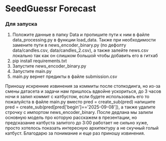 # SeedGuessr Forecast
### Для запуска
1. Положите данные в папку Data и пропишите пути к ним в файле data_processing.py в функции load_data. Также при необходимости замените пути в news_encoder_binary.py (по дефолту data/candles.csv, data/candles_2.csv), а также залейте news.csv локально так как он слишком большой чтобы добавить его в гитхаб
2. pip install requirements.txt
3. Запустите news_encoder_binary.py
4. Запустите main.py
5. main.py вернет предикты в файле submission.csv


Приношу искренние извинения за коммиты после стопкодинга, но из-за смены датасета и задачи нам пришлось вдвойне ускориться, до 3 часов ночи я залил коммит с катбустом, если будете использовать его то пожалуйста в файле main.py вместо pred = create_sub(pred) напишите pred = create_sub(pred[pred['begin']=='2025-09-08']), а также удалите строчку с импортом news_encoder_binary. После дедлана мы залили основную модель про которую расскажем в презентации, но предсказание катбуста залитого до 3:00 работает не сильно хуже, просто хотелось показать интересную архитектуру а не скучный голый катбуст. Благодарю за понимание и еще раз приношу извинения.
